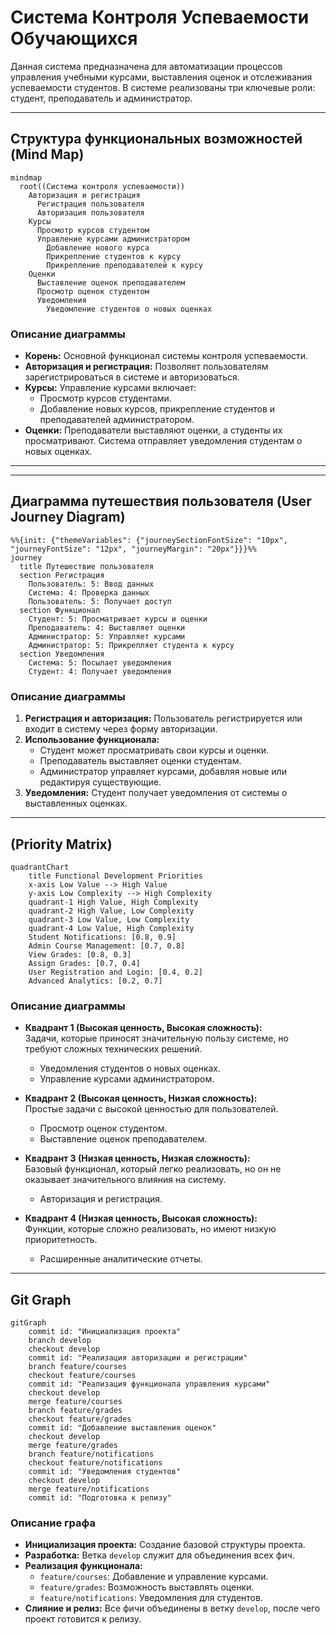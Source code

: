 # Система Контроля Успеваемости Обучающихся

Данная система предназначена для автоматизации процессов управления учебными курсами, выставления оценок и отслеживания успеваемости студентов. В системе реализованы три ключевые роли: студент, преподаватель и администратор.

---

## Структура функциональных возможностей (Mind Map)

```mermaid
mindmap
  root((Система контроля успеваемости))
    Авторизация и регистрация
      Регистрация пользователя
      Авторизация пользователя
    Курсы
      Просмотр курсов студентом
      Управление курсами администратором
        Добавление нового курса
        Прикрепление студентов к курсу
        Прикрепление преподавателей к курсу
    Оценки
      Выставление оценок преподавателем
      Просмотр оценок студентом
      Уведомления
        Уведомление студентов о новых оценках
```

### Описание диаграммы
- **Корень:** Основной функционал системы контроля успеваемости.
- **Авторизация и регистрация:** Позволяет пользователям зарегистрироваться в системе и авторизоваться.
- **Курсы:** Управление курсами включает:
  - Просмотр курсов студентами.
  - Добавление новых курсов, прикрепление студентов и преподавателей администратором.
- **Оценки:** Преподаватели выставляют оценки, а студенты их просматривают. Система отправляет уведомления студентам о новых оценках.

---
 
 ---

## Диаграмма путешествия пользователя (User Journey Diagram)

```mermaid
%%{init: {"themeVariables": {"journeySectionFontSize": "10px", "journeyFontSize": "12px", "journeyMargin": "20px"}}}%%
journey
  title Путешествие пользователя
  section Регистрация
    Пользователь: 5: Ввод данных
    Система: 4: Проверка данных
    Пользователь: 5: Получает доступ
  section Функционал
    Студент: 5: Просматривает курсы и оценки
    Преподаватель: 4: Выставляет оценки
    Администратор: 5: Управляет курсами
    Администратор: 5: Прикрепляет студента к курсу
  section Уведомления
    Система: 5: Посылает уведомления
    Студент: 4: Получает уведомления

```
### Описание диаграммы
1. **Регистрация и авторизация:** Пользователь регистрируется или входит в систему через форму авторизации.
2. **Использование функционала:**
   - Студент может просматривать свои курсы и оценки.
   - Преподаватель выставляет оценки студентам.
   - Администратор управляет курсами, добавляя новые или редактируя существующие.
3. **Уведомления:** Студент получает уведомления от системы о выставленных оценках.

---

## (Priority Matrix)

```mermaid
quadrantChart
    title Functional Development Priorities
    x-axis Low Value --> High Value
    y-axis Low Complexity --> High Complexity
    quadrant-1 High Value, High Complexity
    quadrant-2 High Value, Low Complexity
    quadrant-3 Low Value, Low Complexity
    quadrant-4 Low Value, High Complexity
    Student Notifications: [0.8, 0.9]
    Admin Course Management: [0.7, 0.8]
    View Grades: [0.8, 0.3]
    Assign Grades: [0.7, 0.4]
    User Registration and Login: [0.4, 0.2]
    Advanced Analytics: [0.2, 0.7]
```
### Описание диаграммы
- **Квадрант 1 (Высокая ценность, Высокая сложность):**  
  Задачи, которые приносят значительную пользу системе, но требуют сложных технических решений.  
  - Уведомления студентов о новых оценках.  
  - Управление курсами администратором.  

- **Квадрант 2 (Высокая ценность, Низкая сложность):**  
  Простые задачи с высокой ценностью для пользователей.  
  - Просмотр оценок студентом.  
  - Выставление оценок преподавателем.  

- **Квадрант 3 (Низкая ценность, Низкая сложность):**  
  Базовый функционал, который легко реализовать, но он не оказывает значительного влияния на систему.  
  - Авторизация и регистрация.  

- **Квадрант 4 (Низкая ценность, Высокая сложность):**  
  Функции, которые сложно реализовать, но имеют низкую приоритетность.  
  - Расширенные аналитические отчеты.

---
## Git Graph

```mermaid
gitGraph
    commit id: "Инициализация проекта"
    branch develop
    checkout develop
    commit id: "Реализация авторизации и регистрации"
    branch feature/courses
    checkout feature/courses
    commit id: "Реализация функционала управления курсами"
    checkout develop
    merge feature/courses
    branch feature/grades
    checkout feature/grades
    commit id: "Добавление выставления оценок"
    checkout develop
    merge feature/grades
    branch feature/notifications
    checkout feature/notifications
    commit id: "Уведомления студентов"
    checkout develop
    merge feature/notifications
    commit id: "Подготовка к релизу"
```
### Описание графа
- **Инициализация проекта:** Создание базовой структуры проекта.
- **Разработка:** Ветка `develop` служит для объединения всех фич.
- **Реализация функционала:**
  - `feature/courses`: Добавление и управление курсами.
  - `feature/grades`: Возможность выставлять оценки.
  - `feature/notifications`: Уведомления для студентов.
- **Слияние и релиз:** Все фичи объединены в ветку `develop`, после чего проект готовится к релизу.


